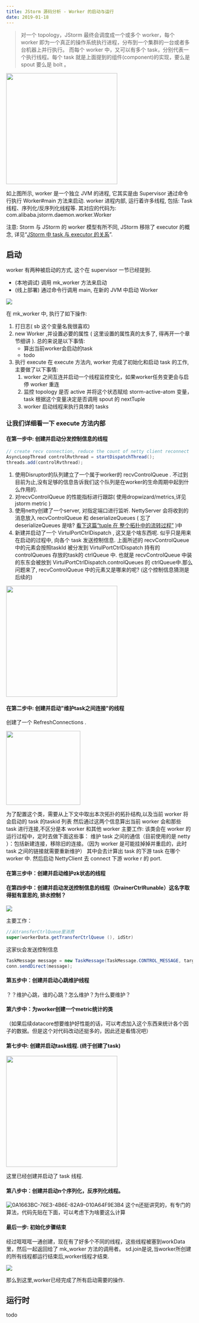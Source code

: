 ```yaml
---
title: JStorm 源码分析 - Worker 的启动与运行
date: 2019-01-18
---
```


> 对一个 topology，JStorm 最终会调度成一个或多个 worker，每个 worker 即为一个真正的操作系统执行进程，分布到一个集群的一台或者多台机器上并行执行。
> 而每个 worker 中，又可以有多个 task，分别代表一个执行线程。每个 task 就是上面提到的组件(component)的实现，要么是 spout 要么是 bolt 。

<img src="https://ws4.sinaimg.cn/large/006tNc79ly1fzakkrdce6j30m00e6q2u.jpg" width="300px"/>

如上图所示, worker 是一个独立 JVM 的进程, 它其实是由 Supervisor 通过命令行执行 Worker#main 方法来启动. worker 进程内部, 运行着许多线程, 包括: Task 线程、序列化/反序列化线程等. 其对应的代码为: com.alibaba.jstorm.daemon.worker.Worker

注意: Storm 与 JStorm 的 worker 模型有所不同, JStorm 移除了 executor 的概念, 详见“[JStorm 中 task 与 executor 的关系]()”.

## 启动

worker 有两种被启动的方式, 这个在 supervisor 一节已经提到.
* (本地调试) 调用 mk_worker 方法来启动
* (线上部署) 通过命令行调用 main, 在新的 JVM 中启动 Worker

![](https://ws2.sinaimg.cn/large/006tNc79ly1fzajgfo71ej31di0em0to.jpg)

在 mk_worker 中, 执行了如下操作:

1. 打日志( sb 这个变量名我很喜欢)
2. new Worker ,并设置必要的属性 ( 这里设置的属性真的太多了, 得再开一个章节细讲 ). 总的来说是以下事情:
   - 算出当前worker会启动的task
   - todo
3. 执行 execute
   在 execute 方法内, worker 完成了初始化和启动 task 的工作, 主要做了以下事情:
   1. worker 之间互连并启动一个线程监控变化，如果worker任务变更会与启停 worker 重连
   2. 监控 topology 是否 active 并将这个状态赋给 storm-active-atom 变量，task 根据这个变量决定是否调用 spout 的 nextTuple
   3. worker 启动线程来执行具体的 tasks

### 让我们详细看一下 execute 方法内部

#### 在第一步中: 创建并启动分发控制信息的线程

```java
// create recv connection, reduce the count of netty client reconnect
AsyncLoopThread controlRvthread = startDispatchThread();
threads.add(controlRvthread);
```

1. 使用Disruptor的队列建立了一个属于worker的 recvControlQueue . 不过到目前为止,没有足够的信息告诉我们这个队列是在worker的生命周期中起到什么作用的.
2. 对recvControlQueue 的性能指标进行跟踪( 使用dropwizard/metrics,详见jstorm metric )
3. 使用netty创建了一个server, 对指定端口进行监听. NettyServer 会将收到的消息放入 recvControlQueue 和 deserializeQueues ( 忘了 deserializeQueues 是啥? [看下这篇“tuple 在 整个拓扑中的流转过程”](learn-jstorm-source-code-01) )中
4. 新建并启动了一个 VirtulPortCtrlDispatch , 这又是个啥东西呢. 似乎只是用来在启动的过程中, 向各个 task 发送控制信息.
   上面所述的 recvControlQueue 中的元素会按照taskId 被分发到 VirtulPortCtrlDispatch 持有的 controlQueues 存放的task的 ctrlQueue 中.
   也就是 recvControlQueue 中装的东东会被放到 VirtulPortCtrlDispatch.controlQueues 的 ctrlQueue中.那么问题来了,  recvControlQueue 中的元素又是哪来的呢? (这个控制信息猜测是后续的)

<img src="https://ws4.sinaimg.cn/large/006tNc79ly1fzajcpu50sj30gu0c6jrd.jpg" width="300px"/>



#### 在第二步中: 创建并启动"维护task之间连接"的线程

创建了一个 RefreshConnections .

<img src="https://ws2.sinaimg.cn/large/006tNc79ly1fzajh0muefj30a207i0sl.jpg" width="200px"/>

为了配置这个类，需要从上下文中取出本次拓扑的拓扑结构,以及当前 worker 将会启动的 task 的taskid 列表  然后通过这两个信息算出当前 worker 会和那些 task 进行连接,不区分是本 worker 和其他 worker
主要工作:
该类会在 worker 的运行过程中，定时去做下面这些事：
维护 task 之间的通信（目前使用的是 netty ）：包括新建连接，移除旧的连接。（因为 worker 是可能挂掉掉并重启的，此时 task 之间的链接就需要重新维护）
其中会去计算出 task 的下游 task 在哪个 worker 中. 然后启动 NettyClient 去 connect 下游 worke r 的 port.

#### 在第三步中：创建并启动维护zk状态的线程

#### 在第四步中：创建并启动发送控制信息的线程（DrainerCtrlRunable）这名字取得挺有意思的, 排水控制？

![](https://ws3.sinaimg.cn/large/006tNc79ly1fzajhtzh5nj30qe05mmx9.jpg)

主要工作：

```java
//从transferCtrlQueue里消费
super(workerData.getTransferCtrlQueue (), idStr) 
```

这家伙会发送控制信息
```java
TaskMessage message = new TaskMessage(TaskMessage.CONTROL_MESSAGE, targetTask, tupleMessage);
conn.sendDirect(message);
```

#### 第五步中：创建并启动心跳维护线程
？？维护心跳，谁的心跳？怎么维护？为什么要维护？

#### 第六步中：为worker创建一个metric统计的类 
（如果后续datacore想要维护好性能的话，可以考虑加入这个东西来统计各个因子的数据。但是这个对代码改动还挺多的，因此还是看情况吧）

#### 第七步中: 创建并启动task线程.   (终于创建了task)

<img src="https://ws2.sinaimg.cn/large/006tNc79ly1fzaji64qh9j30lu0a674e.jpg" width="300px"/>

这里已经创建并启动了 task 线程. 

#### 第八步中：创建并启动n个序列化，反序列化线程。

![0A1663BC-76E3-4B6E-82A9-010A64F9E3B4](https://ws1.sinaimg.cn/large/006tNc79ly1fzal2b7hi0j30m806zjrq.jpg) 
这个n还挺讲究的，有专门的算法，代码先贴在下面，可以考虑下为啥要这么计算

#### 最后一步: 初始化步骤结束

经过哐哐哐一通创建，现在有了好多个不同的线程，这些线程被塞到workData里，然后一起返回给了 mk_worker 方法的调用者。
sd.join是说,当worker所创建的所有线程都运行结束后,worker线程才结束.

![](https://ws3.sinaimg.cn/large/006tNc79ly1fzajjvpru9j30of01r743.jpg)


那么到这里,worker已经完成了所有启动需要的操作.

## 运行时
todo
